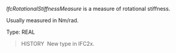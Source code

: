 ﻿_IfcRotationalStiffnessMeasure_ is a measure of rotational stiffness.

Usually measured in Nm/rad.

Type: REAL

> HISTORY&nbsp; New type in IFC2x.